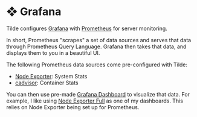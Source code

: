 # ❖ Grafana

Tilde configures [Grafana](https://grafana.com/) with [Prometheus](https://prometheus.io/) for server monitoring.

In short, Prometheus "scrapes" a set of data sources and serves that data through Prometheus Query Language. Grafana then takes that data, and displays them to you in a beautiful UI.

The following Prometheus data sources come pre-configured with Tilde:
  - [Node Exporter](https://github.com/prometheus/node_exporter): System Stats 
  - [cadvisor](https://github.com/google/cadvisor): Container Stats

You can then use pre-made [Grafana Dashboard](https://grafana.com/grafana/dashboards/) to visualize that data.
For example, I like using [Node Exporter Full](https://grafana.com/grafana/dashboards/1860-node-exporter-full/) as one of my dashboards.
This relies on Node Exporter being set up for Prometheus.

